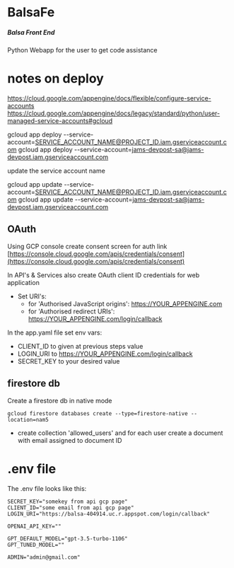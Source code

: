 # BalsaFe

##### Balsa Front End 
Python Webapp for the user to get code assistance



# notes on deploy

https://cloud.google.com/appengine/docs/flexible/configure-service-accounts
https://cloud.google.com/appengine/docs/legacy/standard/python/user-managed-service-accounts#gcloud

gcloud app deploy --service-account=SERVICE_ACCOUNT_NAME@PROJECT_ID.iam.gserviceaccount.com
gcloud app deploy --service-account=jams-devpost-sa@jams-devpost.iam.gserviceaccount.com

update the service account name

gcloud app update --service-account=SERVICE_ACCOUNT_NAME@PROJECT_ID.iam.gserviceaccount.com
gcloud app update --service-account=jams-devpost-sa@jams-devpost.iam.gserviceaccount.com




## OAuth

Using GCP console create consent screen for auth link [https://console.cloud.google.com/apis/credentials/consent](https://console.cloud.google.com/apis/credentials/consent) 

In API's & Services also create OAuth client ID credentials for web application
- Set URI's:
    - for 'Authorised JavaScript origins': https://YOUR_APPENGINE.com
    - for 'Authorised redirect URIs': https://YOUR_APPENGINE.com/login/callback

In the app.yaml file set env vars:
- CLIENT_ID to given at previous steps value
- LOGIN_URI to https://YOUR_APPENGINE.com/login/callback
- SECRET_KEY to your desired value




## firestore db

Create a firestore db in native mode
```
gcloud firestore databases create --type=firestore-native --location=nam5
```
- create collection 'allowed_users' and for each user create a document with email assigned to document ID

# .env file

The .env file looks like this:

```
SECRET_KEY="somekey from api gcp page"
CLIENT_ID="some email from api gcp page"
LOGIN_URI="https://balsa-404914.uc.r.appspot.com/login/callback"

OPENAI_API_KEY=""

GPT_DEFAULT_MODEL="gpt-3.5-turbo-1106"
GPT_TUNED_MODEL=""

ADMIN="admin@gmail.com"
```